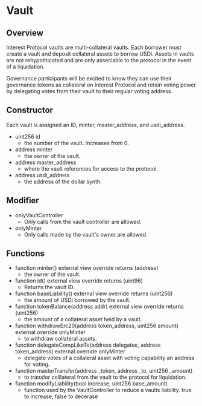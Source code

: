 # Vault

## Overview

Interest Protocol vaults are multi-collateral vaults. Each borrower must create a vault and deposit collateral assets to borrow USDi. Assets in vaults are not rehypothicated and are only asseciable to the protocol in the event of a liquidation. 

Governance participants will be excited to know they can use their governance tokens as collateral on Interest Protocol and retain voting power by delegating votes from their vault to their regular voting address. 

## Constructor
Each vault is assigned an ID, minter, master_address, and usdi_address. 
* uint256 id
    * the number of the vault. Increases from 0. 
* address minter
    * the owner of the vault.
* address master_address
    * where the vault references for access to the protocol.
* address usdi_address
    * the address of the dollar synth.

## Modifier
* onlyVaultController
    * Only calls from the vault controller are allowed.
* onlyMinter
    * Only calls made by the vault's owner are allowed.

## Functions
* function minter() external view override returns (address)
    * the owner of the vault. 
* function id() external view override returns (uint96)
    * Returns the vault ID. 
* function baseLiability() external view override returns (uint256)
    * the amount of USDi borrowed by the vault. 
* function tokenBalance(address addr) external view override returns (uint256)
    * the amount of a collateral asset held by a vault. 
* function withdrawErc20(address token_address, uint256 amount) external override onlyMinter
    * to withdraw collateral assets.
* function delegateCompLikeTo(address delegatee, address token_address) external override onlyMinter
    * delegate votes of a collateral asset with voting capability an address for voting.
* function masterTransfer(address _token, address _to, uint256 _amount)
    * to transfer colllateral from the vault to the protocol for liquidation.
* function modifyLiability(bool increase, uint256 base_amount)
    * function used by the VaultController to reduce a vaults liability. true to increase, false to decerase


